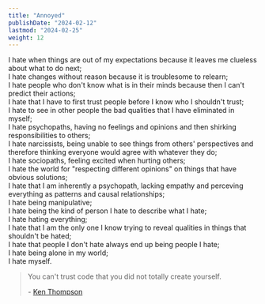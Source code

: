 ```yaml
---
title: "Annoyed"
publishDate: "2024-02-12"
lastmod: "2024-02-25"
weight: 12
---
```


I hate when things are out of my expectations because it leaves me clueless about what to do next;<br/>
I hate changes without reason because it is troublesome to relearn;<br/>
I hate people who don't know what is in their minds because then I can't predict their actions;<br/>
I hate that I have to first trust people before I know who I shouldn't trust;<br/>
I hate to see in other people the bad qualities that I have eliminated in myself;<br/>
I hate psychopaths, having no feelings and opinions and then shirking responsibilities to others;<br/>
I hate narcissists, being unable to see things from others' perspectives and therefore thinking everyone would agree with whatever they do;<br/>
I hate sociopaths, feeling excited when hurting others;<br/>
I hate the world for "respecting different opinions" on things that have obvious solutions;<br/>
I hate that I am inherently a psychopath, lacking empathy and perceving everything as patterns and causal relationships;<br/>
I hate being manipulative;<br/>
I hate being the kind of person I hate to describe what I hate;<br/>
I hate hating everything;<br/>
I hate that I am the only one I know trying to reveal qualities in things that shouldn't be hated;<br/>
I hate that people I don't hate always end up being people I hate;<br/>
I hate being alone in my world;<br/>
I hate myself.<br/>

> You can't trust code that you did not totally create yourself.
>
> \- [Ken Thompson](https://www.brainyquote.com/quotes/ken_thompson_254875)
